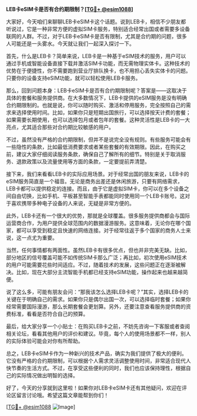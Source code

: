 **LEB卡eSIM卡是否有合约期限制？[[TG💪+ @esim1088](https://t.me/s/esim1088)]**

大家好，今天咱们来聊聊LEB卡eSIM卡这个话题。说到LEB卡，相信不少朋友都听说过，它是一种非常方便的虚拟SIM卡服务，特别适合经常出国或者需要多设备联网的人群。不过，对于LEB卡eSIM卡是否有限制，尤其是合约期的问题，很多人可能还是一头雾水。今天就让我们一起深入探讨一下。

首先，什么是LEB卡？简单来说，LEB卡是一种基于eSIM技术的服务，用户可以通过手机或智能设备直接下载并激活SIM卡功能，而无需物理实体卡。这种技术的优势在于便捷性，你不需要跑到营业厅排队换卡，也不用担心丢失实体卡的问题。只要你的设备支持eSIM功能，就可以轻松使用LEB卡服务。

那么，回到问题本身：LEB卡eSIM卡是否有合约期限制呢？答案是——这取决于具体的套餐和服务提供商。在大多数情况下，LEB卡提供的eSIM服务是没有明确合约期限制的。也就是说，你可以随时购买、激活和停用服务，完全按照自己的需求来选择使用时间。比如，如果你只是短期出国旅行，可以选择按天计费的套餐；如果需要长期使用，也可以选择包月或者包年的套餐。这种灵活性是LEB卡的一大亮点，尤其适合那些对合约期比较敏感的用户。

不过，虽然没有严格的合约期限制，但并不是说完全没有规则。有些服务可能会有一些隐性的条款，比如最低消费要求或者某些套餐的有效期限。因此，在购买之前，建议大家仔细阅读服务条款，确保自己了解所有的细节。特别是关于取消服务、退款政策以及流量使用等方面的条款，一定要提前弄清楚。

接下来，我们来看看LEB卡的实际应用场景。对于经常出国的朋友来说，LEB卡的eSIM服务简直是一个福音。无论是商务出差还是休闲旅游，只要有网络需求，LEB卡都可以提供稳定的连接。而且，由于它是虚拟SIM卡，你可以在多个设备之间自由切换，比如手机、平板甚至智能手表都能同时使用同一个LEB卡账号。这对于喜欢携带多种电子设备的人来说，无疑是非常方便的。

此外，LEB卡还有一个很大的优势，那就是全球覆盖。很多服务提供商都会与国际运营商合作，为用户提供全球范围内的数据漫游服务。这意味着，无论你在哪个国家，都可以享受到稳定且快速的网络连接。对于经常往返于多个国家的商务人士来说，这一点尤为重要。

当然，任何事情都有两面性。虽然LEB卡有很多优点，但也并非完美无缺。比如，部分地区的信号覆盖可能不如传统SIM卡那么广泛；再比如，初次使用eSIM技术的用户可能需要花些时间适应。不过，随着技术的发展，这些问题正在逐渐被解决。比如，现在大部分主流智能手机都已经支持eSIM功能，操作起来也越来越简便。

说了这么多，可能有朋友会问：“那我该怎么选择LEB卡呢？”其实，选择LEB卡的关键在于明确自己的需求。如果你只是偶尔出国一次，可以选择临时套餐；如果你经常需要国际漫游，那么长期套餐会更划算。另外，还要注意查看服务提供商的资费标准，看看是否符合自己的预算。

最后，给大家分享一个小贴士：在购买LEB卡之前，不妨先咨询一下客服或者查阅相关论坛，看看其他用户的评价和建议。毕竟，每个人的使用场景都不一样，别人的实际体验可能会对你有所帮助。

总之，LEB卡eSIM卡作为一种新兴的技术产品，确实为我们提供了极大的便利。它没有严格的合约期限制，可以根据个人需求灵活调整使用时间，非常适合现代人快节奏的生活方式。不过，在享受这些便利的同时，我们也应该保持理性，根据自己的实际情况做出明智的选择。

好了，今天的分享就到这里啦！如果你对LEB卡eSIM卡还有其他疑问，欢迎在评论区留言讨论哦。希望这篇文章能帮到你们！

[[TG💪+ @esim1088](https://t.me/s/esim1088) ![Image](https://i.postimg.cc/4NQfJmqS/Snipaste-2025-05-13-00-14-12.png)]